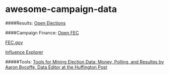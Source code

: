 # awesome-campaign-data


####Results:
[Open Elections](https://github.com/openelections)

####Campaign Finance:
[Open FEC](openfec.gov)

[FEC.gov](http://fec.gov)

[Influence Explorer](influenceexplorer.sunlightfoundation.org)

#####Tools:
[Tools for Mining Election Data: Money, Polling, and Resultes by Aaron Bycoffe, Data Editor at the Huffington Post ](http://bycoffe.com/mining-election-data/#/)


